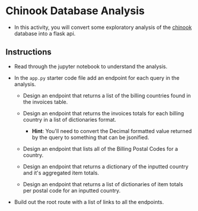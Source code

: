 # Chinook Database Analysis

* In this activity, you will convert some exploratory analysis of the [chinook](https://chinookdatabase.codeplex.com/wikipage?title=Chinook_Schema&referringTitle=Home) database into a flask api.

## Instructions

* Read through the jupyter notebook to understand the analysis.

* In the `app.py` starter code file add an endpoint for each query in the analysis.

  * Design an endpoint that returns a list of the billing countries found in the invoices table.

  * Design an endpoint that returns the invoices totals for each billing country in a list of dictionaries format.

    * **Hint**: You'll need to convert the Decimal formatted value returned by the query to something that can be jsonified.

  * Design an endpoint that lists all of the Billing Postal Codes for a country.

  * Design an endpoint that returns a dictionary of the inputted country and it's aggregated item totals.

  * Design an endpoint that returns a list of dictionaries of item totals per postal code for an inputted country.

* Build out the root route with a list of links to all the endpoints.
